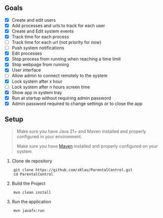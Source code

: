 ## Goals
- [x] Create and edit users
- [x] Add processes and urls to track for each user
- [x] Create and Edit system events
- [x] Track time for each process
- [ ] Track time for each url (not priority for now)
- [ ] Push system notifications
- [x] Edit processes
- [x] Stop process from running when reaching a time limit
- [x] Stop webpage from running
- [x] User interface
- [ ] Allow admin to connect remotely to the system
- [x] Lock system after x hour
- [ ] Lock system after n hours screen time
- [x] Show app in system tray
- [x] Run at startup without requiring admin password
- [x] Admin password required to change settings or to close the app

## Setup

> Make sure you have Java 21+ and Maven installed and properly configured in your environment.
>
> Make sure you have [Maven](https://maven.apache.org/install.html) installed and properly configured on your system.

1. Clone de repository
```commandline
    git clone https://github.com/zKlau/ParentalControl.git
    cd ParentalControl
```
2. Build the Project
```commandline
    mvn clean install
```

3. Run the application
```commandline
    mvn javafx:run
```
